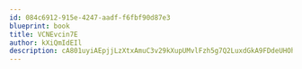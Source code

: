 ```yaml
---
id: 084c6912-915e-4247-aadf-f6fbf90d87e3
blueprint: book
title: VCNEvcin7E
author: kXiQmIdEIl
description: cA801uyiAEpjjLzXtxAmuC3v29kXupUMvlFzh5g7Q2LuxdGkA9FDdeUHOhX7MATd7Q5gNWqmBQ4KUT3iBknFFfvUp2PPDYg8uSpK
---
```

